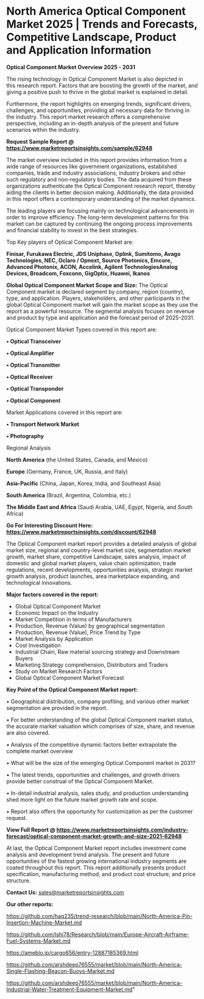# North America Optical Component Market 2025 | Trends and Forecasts, Competitive Landscape, Product and Application Information

<Strong> Optical Component Market Overview 2025 - 2031</strong>

The rising technology in Optical Component Market is also depicted in this research report. Factors that are boosting the growth of the market, and giving a positive push to thrive in the global market is explained in detail.

Furthermore, the report highlights on emerging trends, significant drivers, challenges, and opportunities, providing all necessary data for thriving in the industry. This report market research offers a comprehensive perspective, including an in-depth analysis of the present and future scenarios within the industry.

<strong>Request Sample Report @ <a href=https://www.marketreportsinsights.com/sample/62948>https://www.marketreportsinsights.com/sample/62948</a></strong>

The market overview included in this report provides information from a wide range of resources like government organizations, established companies, trade and industry associations, industry brokers and other such regulatory and non-regulatory bodies. The data acquired from these organizations authenticate the Optical Component research report, thereby aiding the clients in better decision making. Additionally, the data provided in this report offers a contemporary understanding of the market dynamics.

The leading players are focusing mainly on technological advancements in order to improve efficiency. The long-term development patterns for this market can be captured by continuing the ongoing process improvements and financial stability to invest in the best strategies.

Top Key players of Optical Component Market are:

<strong>Finisar, Furukawa Electric, JDS Uniphase, Oplink, Sumitomo, Avago Technologies, NEC, Oclaro / Opnext, Source Photonics, Emcore, Advanced Photonix, ACON, Accelink, Agilent TechnologiesAnalog Devices, Broadcom, Foxconn, GigOptix, Huawei, Ikanos</strong>

<strong><b>Global Optical Component Market Scope and Size:</b></strong>
The Optical Component market is declared segment by company, region (country), type, and application. Players, stakeholders, and other participants in the global Optical Component market will gain the market scope as they use the report as a powerful resource. The segmental analysis focuses on revenue and product by type and application and the forecast period of 2025-2031.

Optical Component Market Types covered in this report are:

<strong>• Optical Transceiver

• Optical Amplifier

• Optical Transmitter

• Optical Receiver

• Optical Transponder

• Optical Component</strong>

Market Applications covered in this report are:

<strong>• Transport Network Market

• Photography</strong> 

Regional Analysis

<strong>North America</strong> (the United States, Canada, and Mexico)

<strong>Europe</strong> (Germany, France, UK, Russia, and Italy)

<strong>Asia-Pacific</strong> (China, Japan, Korea, India, and Southeast Asia)

<strong>South America</strong> (Brazil, Argentina, Colombia, etc.)

<strong>The Middle East and Africa</strong> (Saudi Arabia, UAE, Egypt, Nigeria, and South Africa)

<strong>Go For Interesting Discount Here: <a href=https://www.marketreportsinsights.com/discount/62948>https://www.marketreportsinsights.com/discount/62948</a></strong>

The Optical Component market report provides a detailed analysis of global market size, regional and country-level market size, segmentation market growth, market share, competitive Landscape, sales analysis, impact of domestic and global market players, value chain optimization, trade regulations, recent developments, opportunities analysis, strategic market growth analysis, product launches, area marketplace expanding, and technological innovations.

<strong><b>Major factors covered in the report:</b></strong>
<ul>
  <li>Global Optical Component Market </li>
  <li>Economic Impact on the Industry</li>
  <li>Market Competition in terms of Manufacturers</li>
  <li>Production, Revenue (Value) by geographical segmentation</li>
  <li>Production, Revenue (Value), Price Trend by Type</li>
  <li>Market Analysis by Application</li>
  <li>Cost Investigation</li>
  <li>Industrial Chain, Raw material sourcing strategy and Downstream Buyers</li>
  <li>Marketing Strategy comprehension, Distributors and Traders</li>
  <li>Study on Market Research Factors</li>
  <li>Global Optical Component Market Forecast</li>
</ul>

<strong><b>Key Point of the Optical Component Market report:</b></strong>

• Geographical distribution, company profiling, and various other market segmentation are provided in the report.

• For better understanding of the global Optical Component market status, the accurate market valuation which comprises of size, share, and revenue are also covered.

• Analysis of the competitive dynamic factors better extrapolate the complete market overview

• What will be the size of the emerging Optical Component market in 2031?

• The latest trends, opportunities and challenges, and growth drivers provide better construal of the Optical Component Market.

• In-detail industrial analysis, sales study, and production understanding shed more light on the future market growth rate and scope.

• Report also offers the opportunity for customization as per the customer request.

<strong><b>View Full Report @ <a href=https://www.marketreportsinsights.com/industry-forecast/optical-component-market-growth-and-size-2021-62948>https://www.marketreportsinsights.com/industry-forecast/optical-component-market-growth-and-size-2021-62948</a></b></strong>


At last, the Optical Component Market report includes investment come analysis and development trend analysis. The present and future opportunities of the fastest growing international industry segments are coated throughout this report. This report additionally presents product specification, manufacturing method, and product cost structure, and price structure.

<strong>Contact Us:</strong>
sales@marketreportsinsights.com

<strong>Our other reports:</strong>

<a href=https://github.com/haq235/trend-research/blob/main/North-America-Pin-Insertion-Machine-Market.md>https://github.com/haq235/trend-research/blob/main/North-America-Pin-Insertion-Machine-Market.md</a>

<a href=https://github.com/Ishi78/Research/blob/main/Europe-Aircraft-Airframe-Fuel-Systems-Market.md>https://github.com/Ishi78/Research/blob/main/Europe-Aircraft-Airframe-Fuel-Systems-Market.md</a>

<a href=https://ameblo.jp/cargo656/entry-12887185369.html>https://ameblo.jp/cargo656/entry-12887185369.html</a>

<a href=https://github.com/arshdeep76555/market/blob/main/North-America-Single-Flashing-Beacon-Buoys-Market.md>https://github.com/arshdeep76555/market/blob/main/North-America-Single-Flashing-Beacon-Buoys-Market.md</a>

<a href=https://github.com/arshdeep76555/market/blob/main/North-America-Industrial-Water-Treatment-Equipment-Market.md>https://github.com/arshdeep76555/market/blob/main/North-America-Industrial-Water-Treatment-Equipment-Market.md</a>"
